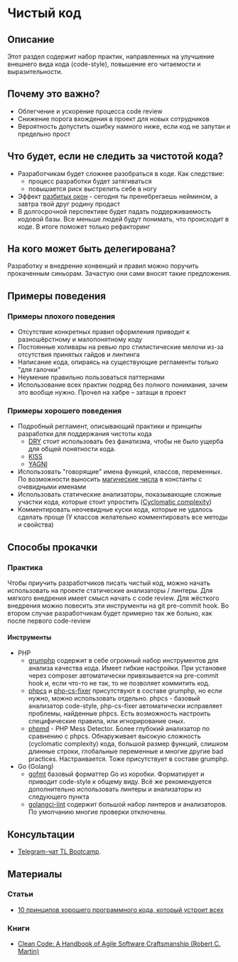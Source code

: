 # Чистый код
## Описание
Этот раздел содержит набор практик, направленных на улучшение внешнего вида кода (code-style), повышение его читаемости и выразительности.

## Почему это важно?
- Облегчение и ускорение процесса code review
- Снижение порога вхождения в проект для новых сотрудников
- Вероятность допустить ошибку намного ниже, если код не запутан и предельно прост

## Что будет, если не следить за чистотой кода?
- Разработчикам будет сложнее разобраться в коде. Как следствие:
  - процесс разработки будет затягиваться
  - повышается риск выстрелить себе в ногу
-  Эффект [разбитых окон](https://ru.wikipedia.org/wiki/%D0%A2%D0%B5%D0%BE%D1%80%D0%B8%D1%8F_%D1%80%D0%B0%D0%B7%D0%B1%D0%B8%D1%82%D1%8B%D1%85_%D0%BE%D0%BA%D0%BE%D0%BD) - сегодня ты пренебрегаешь неймином, а завтра твой друг родину продаст
- В долгосрочной перспективе будет падать поддерживаемость кодовой базы. Все меньше людей будут понимать, что происходит в коде. В итоге поможет только рефакторинг

## На кого может быть делегирована?
Разработку и внедрение конвенций и правил можно поручить прокаченным синьорам. Зачастую они сами вносят такие предложения.

## Примеры поведения
### Примеры плохого поведения
- Отсутствие конкретных правил оформления приводит к разношёрстному и малопонятному коду
- Постоянные холивары на ревью про стилистические мелочи из-за отсутствия принятых гайдов и линтинга
- Написание кода, опираясь на существующие регламенты только "для галочки" 
- Неумение правильно пользоваться паттернами
- Использование всех практик подряд без полного понимания, зачем это вообще нужно. Прочел на хабре – затащи в проект

### Примеры хорошего поведения
- Подробный регламент, описывающий практики и принципы разработки для поддержания чистоты кода
  - [DRY](https://ru.wikipedia.org/wiki/Don%E2%80%99t_repeat_yourself) стоит использовать без фанатизма, чтобы не было ущерба для общей понятности кода.
  - [KISS](https://ru.wikipedia.org/wiki/KISS_(%D0%BF%D1%80%D0%B8%D0%BD%D1%86%D0%B8%D0%BF))
  - [YAGNI](https://ru.wikipedia.org/wiki/YAGNI)
- Использовать "говорящие" имена функций, классов, переменных. По возможности выносить [магические числа](https://ru.wikipedia.org/wiki/%D0%9C%D0%B0%D0%B3%D0%B8%D1%87%D0%B5%D1%81%D0%BA%D0%BE%D0%B5_%D1%87%D0%B8%D1%81%D0%BB%D0%BE_(%D0%BF%D1%80%D0%BE%D0%B3%D1%80%D0%B0%D0%BC%D0%BC%D0%B8%D1%80%D0%BE%D0%B2%D0%B0%D0%BD%D0%B8%D0%B5)) в константы с очевидными именами
- Использовать статические анализаторы, показывающие сложные участки кода, которые стоит упростить ([Cyclomatic complexity](https://ru.wikipedia.org/wiki/%D0%A6%D0%B8%D0%BA%D0%BB%D0%BE%D0%BC%D0%B0%D1%82%D0%B8%D1%87%D0%B5%D1%81%D0%BA%D0%B0%D1%8F_%D1%81%D0%BB%D0%BE%D0%B6%D0%BD%D0%BE%D1%81%D1%82%D1%8C))
- Комментировать неочевидные куски кода, которые не удалось сделать проще (У классов желательно комментировать все методы и свойства)

## Способы прокачки
### Практика
Чтобы приучить разработчиков писать чистый код, можно начать использовать на проекте статические анализаторы / линтеры.
Для мягкого внедрения имеет смысл начать с code review. Для жёсткого внедрения можно повесить эти инструменты на git pre-commit hook. Во втором случае разработчикам будет примерно так же больно, как после первого code-review
#### Инструменты
- PHP
  - [grumphp](https://github.com/phpro/grumphp) содержит в себе огромный набор инструментов для анализа качества кода. Имеет гибкие настройки. При установке через composer автоматически привязывается на pre-commit hook и, если что-то не так, то не позволяет коммитить код.
  - [phpcs](https://github.com/squizlabs/PHP_CodeSniffer) и [php-cs-fixer](https://github.com/FriendsOfPHP/PHP-CS-Fixer) присутствуют в составе grumphp, но если нужно, можно использовать отдельно. phpcs - базовый анализатор code-style, php-cs-fixer автоматически исправляет проблемы, найденные phpcs. Есть возможность настроить специфические правила, или игнорирование оных.
  - [phpmd](https://phpmd.org/) - PHP Mess Detector. Более глубокий анализатор по сравнению с phpcs. Обнаруживает высокую сложность (cyclomatic complexity) кода, большой размер функций, слишком длинные строки, глобальные переменные и многие другие bad practices. Настраивается. Тоже присутствует в составе grumphp.
- Go (Golang)
  - [gofmt](https://golang.org/cmd/gofmt/) базовый форматтер Go из коробки. Форматирует и приводит code-style к общему виду. Всё же рекомендуется дополнительно использовать линтеры и анализаторы из следующего пункта
  - [golangci-lint](https://github.com/golangci/golangci-lint) содержит большой набор линтеров и анализаторов. По умолчанию многие проверки отключены.

## Консультации
- [Telegram-чат TL Bootcamp](https://tlinks.run/tlbootcamp).

## Материалы
### Статьи
- [10 принципов хорошего программного кода, который устроит всех](https://proglib.io/p/program-code/)
### Книги
- [Clean Code: A Handbook of Agile Software Craftsmanship (Robert C. Martin)](https://www.amazon.co.uk/Clean-Code-Handbook-Software-Craftsmanship/dp/0132350882)
